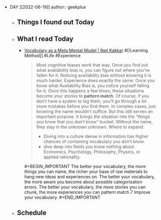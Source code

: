 - DAY [[2022-06-19]]
  author:: geekplux
	- ## Things I found out Today
	- ## What I read Today
		- [Vocabulary as a Meta Mental Model | Neil Kakkar](https://neilkakkar.com/vocabulary-mental-model.html) #[[Learning Method]] #Life #Experience 
		  > Most cognitive biases work that way. Once you find out what availability bias is, you can figure out where you’ve fallen for it. Noticing availability bias without knowing it is much harder.
		  > Experience does exactly the same. Once you know what Availability Bias is, you notice yourself falling for it. Once this happens a few times, these situations become your stories to **pattern match**. Of course, if you don’t have a system to log them, you’ll go through a lot more mistakes before you find them.
		  > In complex cases, just knowing the name wouldn’t suffice. But this still serves an important purpose. It brings the situation into the “things you know that you don’t know” bucket. Without the name, they stay in the unknown unknown.
		  > Where to expand
		  > * Diving into a culture dense in information has higher chances of containing vocabulary you don’t know.
		  > * dive deep into fields you know nothing about. Economics, Psychology, Philosophy, Physics, or applied rationality.
		  
		  #+BEGIN_IMPORTANT
		  The better your vocabulary, the more things you can name, the richer your base of raw materials to hang new ideas and experiences on.
		  The better your vocabulary, the more aware you become about possible categorisation errors.
		  The better your vocabulary, the more stories you can chunk, the more experiences you can pattern match.7
		  Improve your vocabulary.
		  #+END_IMPORTANT
	- ## Schedule